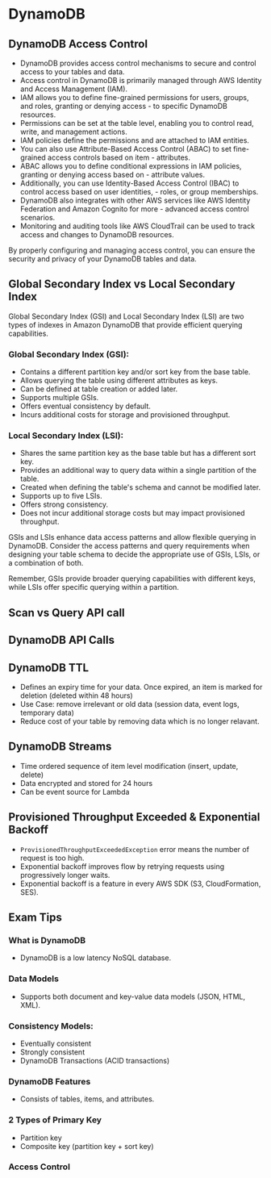 # DynamoDB

## DynamoDB Access Control
- DynamoDB provides access control mechanisms to secure and control access to your tables and data.
- Access control in DynamoDB is primarily managed through AWS Identity and Access Management (IAM).
- IAM allows you to define fine-grained permissions for users, groups, and roles, granting or denying access - to specific DynamoDB resources.
- Permissions can be set at the table level, enabling you to control read, write, and management actions.
- IAM policies define the permissions and are attached to IAM entities.
- You can also use Attribute-Based Access Control (ABAC) to set fine-grained access controls based on item - attributes.
- ABAC allows you to define conditional expressions in IAM policies, granting or denying access based on - attribute values.
- Additionally, you can use Identity-Based Access Control (IBAC) to control access based on user identities, - roles, or group memberships.
- DynamoDB also integrates with other AWS services like AWS Identity Federation and Amazon Cognito for more - advanced access control scenarios.
- Monitoring and auditing tools like AWS CloudTrail can be used to track access and changes to DynamoDB resources.

By properly configuring and managing access control, you can ensure the security and privacy of your DynamoDB tables and data.

## Global Secondary Index vs Local Secondary Index

Global Secondary Index (GSI) and Local Secondary Index (LSI) are two types of indexes in Amazon DynamoDB that provide efficient querying capabilities.

### Global Secondary Index (GSI):
- Contains a different partition key and/or sort key from the base table.
- Allows querying the table using different attributes as keys.
- Can be defined at table creation or added later.
- Supports multiple GSIs.
- Offers eventual consistency by default.
- Incurs additional costs for storage and provisioned throughput.

### Local Secondary Index (LSI):
- Shares the same partition key as the base table but has a different sort key.
- Provides an additional way to query data within a single partition of the table.
- Created when defining the table's schema and cannot be modified later.
- Supports up to five LSIs.
- Offers strong consistency.
- Does not incur additional storage costs but may impact provisioned throughput.

GSIs and LSIs enhance data access patterns and allow flexible querying in DynamoDB. Consider the access patterns and query requirements when designing your table schema to decide the appropriate use of GSIs, LSIs, or a combination of both.

Remember, GSIs provide broader querying capabilities with different keys, while LSIs offer specific querying within a partition.

## Scan vs Query API call

## DynamoDB API Calls

## DynamoDB TTL
- Defines an expiry time for your data. Once expired, an item is marked for deletion (deleted within 48 hours)
- Use Case: remove irrelevant or old data (session data, event logs, temporary data)
- Reduce cost of your table by removing data which is no longer relavant.

## DynamoDB Streams
- Time ordered sequence of item level modification (insert, update, delete)
- Data encrypted and stored for 24 hours
- Can be event source for Lambda

## Provisioned Throughput Exceeded & Exponential Backoff
- `ProvisionedThroughputExceededException` error means the number of request is too high.
- Exponential backoff improves flow by retrying requests using progressively longer waits.
- Exponential backoff is a feature in every AWS SDK (S3, CloudFormation, SES).

## Exam Tips
### What is DynamoDB
- DynamoDB is a low latency NoSQL database.
### Data Models
- Supports both document and key-value data models (JSON, HTML, XML).

### Consistency Models:
- Eventually consistent
- Strongly consistent
- DynamoDB Transactions (ACID transactions)

### DynamoDB Features
- Consists of tables, items, and attributes.
### 2 Types of Primary Key
- Partition key
- Composite key  (partition key + sort key)

### Access Control

